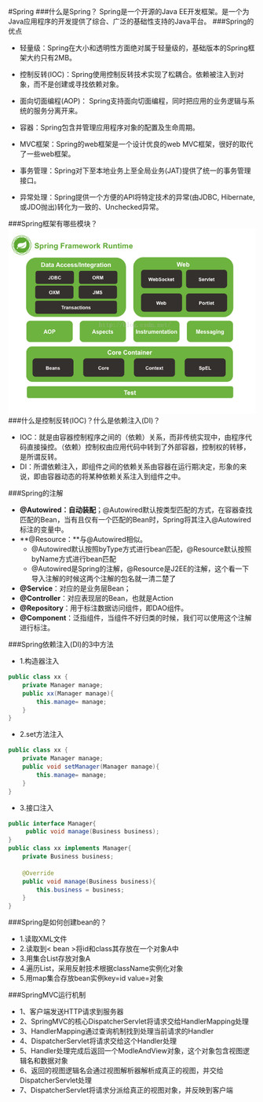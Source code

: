 #Spring
###什么是Spring？
Spring是一个开源的Java EE开发框架。是一个为Java应用程序的开发提供了综合、广泛的基础性支持的Java平台。
###Spring的优点
* 轻量级：Spring在大小和透明性方面绝对属于轻量级的，基础版本的Spring框架大约只有2MB。

* 控制反转(IOC)：Spring使用控制反转技术实现了松耦合。依赖被注入到对象，而不是创建或寻找依赖对象。

* 面向切面编程(AOP)： Spring支持面向切面编程，同时把应用的业务逻辑与系统的服务分离开来。

* 容器：Spring包含并管理应用程序对象的配置及生命周期。

* MVC框架：Spring的web框架是一个设计优良的web MVC框架，很好的取代了一些web框架。

* 事务管理：Spring对下至本地业务上至全局业务(JAT)提供了统一的事务管理接口。

* 异常处理：Spring提供一个方便的API将特定技术的异常(由JDBC, Hibernate, 或JDO抛出)转化为一致的、Unchecked异常。

###Spring框架有哪些模块？
![](/assets/20160906195535830.png)
###什么是控制反转(IOC)？什么是依赖注入(DI)？
* IOC：就是由容器控制程序之间的（依赖）关系，而非传统实现中，由程序代码直接操控。（依赖）控制权由应用代码中转到了外部容器，控制权的转移，是所谓反转。
* DI：所谓依赖注入，即组件之间的依赖关系由容器在运行期决定，形象的来说，即由容器动态的将某种依赖关系注入到组件之中。

###Spring的注解
* **@Autowired：自动装配**；@Autowired默认按类型匹配的方式，在容器查找匹配的Bean，当有且仅有一个匹配的Bean时，Spring将其注入@Autowired标注的变量中。
* **@Resource：**与@Autowired相似。
    * @Autowired默认按照byType方式进行bean匹配，@Resource默认按照byName方式进行bean匹配
    * @Autowired是Spring的注解，@Resource是J2EE的注解，这个看一下导入注解的时候这两个注解的包名就一清二楚了    
* **@Service**：对应的是业务层Bean；
* **@Controller**：对应表现层的Bean，也就是Action
* **@Repository**：用于标注数据访问组件，即DAO组件。
* **@Component**：泛指组件，当组件不好归类的时候，我们可以使用这个注解进行标注。

###Spring依赖注入(DI)的3中方法
* 1.构造器注入

```java
public class xx {
    private Manager manage;
    public xx(Manager manage){
        this.manage= manage;
    }
}
```
* 2.set方法注入

```java
public class xx {
    private Manager manage;
    public void setManager(Manager manage){
        this.manage= manage;
    }
}

```
* 3.接口注入


```java
public interface Manager{
     public void manage(Business business);
}
public class xx implements Manager{
    private Business business;
    
    @Override
    public void manage(Business business){
        this.business = business;
    }
}
```
###Spring是如何创建bean的？
* 1.读取XML文件
* 2.读取到< bean >将id和class其存放在一个对象A中
* 3.用集合List存放对象A
* 4.遍历List，采用反射技术根据className实例化对象
* 5.用map集合存放bean实例key=id value=对象

###SpringMVC运行机制
* 1、客户端发送HTTP请求到服务器
* 2、SpringMVC的核心DispatcherServlet将请求交给HandlerMapping处理
* 3、HandlerMapping通过查询机制找到处理当前请求的Handler
* 4、DispatcherServlet将请求交给这个Handler处理
* 5、Handler处理完成后返回一个ModleAndView对象，这个对象包含视图逻辑名和数据对象
* 6、返回的视图逻辑名会通过视图解析器解析成真正的视图，并交给DispatcherServlet处理
* 7、DispatcherServlet将请求分派给真正的视图对象，并反映到客户端

